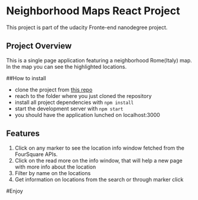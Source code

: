# Neighborhood Maps React Project

This project is part of the udacity Fronte-end nanodegree project.

## Project Overview
This is a single page application featuring a neighborhood Rome(Italy) map. In the map you can see the highlighted locations.



##How to install
* clone the project from [this repo](https://github.com/riccio85/fend-neighborhood-map-react.git)
* reach to the folder where you just cloned the repository
* install all project dependencies with `npm install`
* start the development server with `npm start`
* you should have the application lunched on localhost:3000


## Features

1. Click on any marker to see the location info window fetched from the FourSquare APIs.
2. Click on the read more on the info window, that will help a new page with more info about the location
2. Filter by name on the locations
3. Get information on locations from the search or through marker click


#Enjoy
